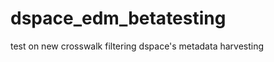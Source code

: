 dspace_edm_betatesting
======================

test on new crosswalk filtering dspace's metadata harvesting
